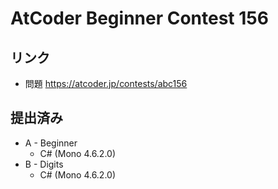 # AtCoder Beginner Contest 156
## リンク
- 問題 https://atcoder.jp/contests/abc156

## 提出済み
- A - Beginner
	- C# (Mono 4.6.2.0)
- B - Digits
	- C# (Mono 4.6.2.0)